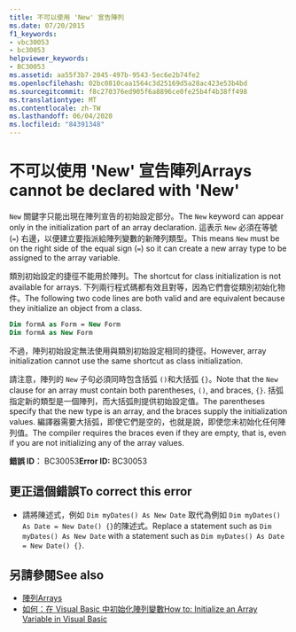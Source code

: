 ```yaml
---
title: 不可以使用 'New' 宣告陣列
ms.date: 07/20/2015
f1_keywords:
- vbc30053
- bc30053
helpviewer_keywords:
- BC30053
ms.assetid: aa55f3b7-2045-497b-9543-5ec6e2b74fe2
ms.openlocfilehash: 02bc0810caa1564c3d25169d5a28ac423e53b4bd
ms.sourcegitcommit: f8c270376ed905f6a8896ce0fe25b4f4b38ff498
ms.translationtype: MT
ms.contentlocale: zh-TW
ms.lasthandoff: 06/04/2020
ms.locfileid: "84391348"
---
```

# <a name="arrays-cannot-be-declared-with-new"></a><span data-ttu-id="31d81-102">不可以使用 'New' 宣告陣列</span><span class="sxs-lookup"><span data-stu-id="31d81-102">Arrays cannot be declared with 'New'</span></span>

<span data-ttu-id="31d81-103">`New` 關鍵字只能出現在陣列宣告的初始設定部分。</span><span class="sxs-lookup"><span data-stu-id="31d81-103">The `New` keyword can appear only in the initialization part of an array declaration.</span></span> <span data-ttu-id="31d81-104">這表示 `New` 必須在等號 (`=`) 右邊，以便建立要指派給陣列變數的新陣列類型。</span><span class="sxs-lookup"><span data-stu-id="31d81-104">This means `New` must be on the right side of the equal sign (`=`) so it can create a new array type to be assigned to the array variable.</span></span>

<span data-ttu-id="31d81-105">類別初始設定的捷徑不能用於陣列。</span><span class="sxs-lookup"><span data-stu-id="31d81-105">The shortcut for class initialization is not available for arrays.</span></span> <span data-ttu-id="31d81-106">下列兩行程式碼都有效且對等，因為它們會從類別初始化物件。</span><span class="sxs-lookup"><span data-stu-id="31d81-106">The following two code lines are both valid and are equivalent because they initialize an object from a class.</span></span>

```vb
Dim formA as Form = New Form
Dim formA as New Form
```

<span data-ttu-id="31d81-107">不過，陣列初始設定無法使用與類別初始設定相同的捷徑。</span><span class="sxs-lookup"><span data-stu-id="31d81-107">However, array initialization cannot use the same shortcut as class initialization.</span></span>

<span data-ttu-id="31d81-108">請注意，陣列的 `New` 子句必須同時包含括弧 `()`和大括弧 `{}`。</span><span class="sxs-lookup"><span data-stu-id="31d81-108">Note that the `New` clause for an array must contain both parentheses, `()`, and braces, `{}`.</span></span> <span data-ttu-id="31d81-109">括弧指定新的類型是一個陣列，而大括弧則提供初始設定值。</span><span class="sxs-lookup"><span data-stu-id="31d81-109">The parentheses specify that the new type is an array, and the braces supply the initialization values.</span></span> <span data-ttu-id="31d81-110">編譯器需要大括弧，即使它們是空的，也就是說，即使您未初始化任何陣列值。</span><span class="sxs-lookup"><span data-stu-id="31d81-110">The compiler requires the braces even if they are empty, that is, even if you are not initializing any of the array values.</span></span>

<span data-ttu-id="31d81-111">**錯誤 ID︰** BC30053</span><span class="sxs-lookup"><span data-stu-id="31d81-111">**Error ID:** BC30053</span></span>

## <a name="to-correct-this-error"></a><span data-ttu-id="31d81-112">更正這個錯誤</span><span class="sxs-lookup"><span data-stu-id="31d81-112">To correct this error</span></span>

- <span data-ttu-id="31d81-113">請將陳述式，例如 `Dim myDates() As New Date` 取代為例如 `Dim myDates() As Date = New Date() {}`的陳述式。</span><span class="sxs-lookup"><span data-stu-id="31d81-113">Replace a statement such as `Dim myDates() As New Date` with a statement such as `Dim myDates() As Date = New Date() {}`.</span></span>

## <a name="see-also"></a><span data-ttu-id="31d81-114">另請參閱</span><span class="sxs-lookup"><span data-stu-id="31d81-114">See also</span></span>

- [<span data-ttu-id="31d81-115">陣列</span><span class="sxs-lookup"><span data-stu-id="31d81-115">Arrays</span></span>](../programming-guide/language-features/arrays/index.md)
- [<span data-ttu-id="31d81-116">如何：在 Visual Basic 中初始化陣列變數</span><span class="sxs-lookup"><span data-stu-id="31d81-116">How to: Initialize an Array Variable in Visual Basic</span></span>](../programming-guide/language-features/arrays/how-to-initialize-an-array-variable.md)
